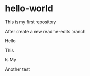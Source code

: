 # hello-world
This is my first repository


After create a new readme-edits branch

Hello

This

Is My

Another test